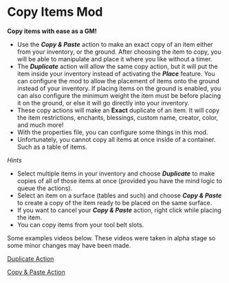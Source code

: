 # Copy Items Mod

**Copy items with ease as a GM!**

- Use the ***Copy & Paste*** action to make an exact copy of an item either from your inventory, or the ground. After choosing the item to copy, you will be able to manipulate and place it where you like without a timer.
- The ***Duplicate*** action will allow the same copy action, but it will put the item inside your inventory instead of activating the ***Place*** feature. You can configure the mod to allow the placement of items onto the ground instead of your inventory. If placing items on the ground is enabled, you can also configure the minimum weight the item must be before placing it on the ground, or else it will go directly into your inventory.
- These copy actions will make an **Exact** duplicate of an item. It will copy the item restrictions, enchants, blessings, custom name, creator, color, and much more!
- With the properties file, you can configure some things in this mod.
- Unfortunately, you cannot copy all items at once inside of a container. Such as a table of items.

*Hints*
- Select multiple items in your inventory and choose ***Duplicate*** to make copies of all of those items at once (provided you have the mind logic to queue the actions).
- Select an item on a surface (tables and such) and choose ***Copy & Paste*** to create a copy of the item ready to be placed on the same surface.
- If you want to cancel your ***Copy & Paste*** action, right click while placing the item.
- You can copy items from your tool belt slots.

Some examples videos below. These videos were taken in alpha stage so some minor changes may have been made.

[Duplicate Action](https://i.imgur.com/RGzabdm.gifv)

[Copy & Paste Action](https://i.imgur.com/slMfy2L.mp4)
